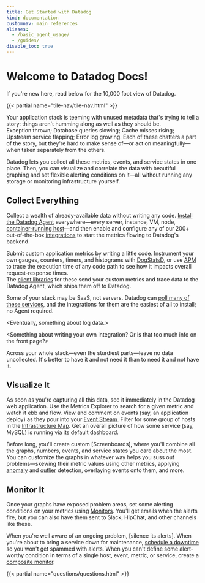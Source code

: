 ```yaml
---
title: Get Started with Datadog
kind: documentation
customnav: main_references
aliases:
  - /basic_agent_usage/
  - /guides/
disable_toc: true
---
```

# Welcome to Datadog Docs!

If you're new here, read below for the 10,000 foot view of Datadog.

{{< partial name="tile-nav/tile-nav.html" >}}

Your application stack is teeming with unused metadata that's trying to tell a story: things aren't humming along as well as they should be.  
Exception thrown; Database queries slowing; Cache misses rising; Upstream service flapping; Error log growing. Each of these chatters a part of the story, but they're hard to make sense of—or act on meaningfully—when taken separately from the others.  

Datadog lets you collect all these metrics, events, and service states in one place. Then, you can visualize and correlate the data with beautiful graphing and set flexible alerting conditions on it—all without running any storage or monitoring infrastructure yourself.

## Collect Everything

Collect a wealth of already-available data without writing any code. [Install the Datadog Agent](/agent) everywhere—every server, instance, VM, node, [container-running host](https://github.com/DataDog/docker-dd-agent)—and then enable and configure any of our 200+ out-of-the-box [integrations](/integrations) to start the metrics flowing to Datadog's backend.

Submit custom application metrics by writing a little code. Instrument your own gauges, counters, timers, and histograms with [DogStatsD](/developers/dogstatsd), or use [APM](/tracing) to trace the execution time of any code path to see how it impacts overall request-response times.  
The [client libraries](/developers/libraries) for these send your custom metrics and trace data to the Datadog Agent, which ships them off to Datadog.

Some of your stack may be SaaS, not servers. Datadog can [poll many of these services](/integrations), and the integrations for them are the easiest of all to install; no Agent required.

<Eventually, something about log data.>

<Something about writing your own integration? Or is that too much info on the front page?>

Across your whole stack—even the sturdiest parts—leave no data uncollected. It's better to have it and not need it than to need it and not have it.

## Visualize It

As soon as you're capturing all this data, see it immediately in the Datadog web application. Use the Metrics Explorer to search for a given metric and watch it ebb and flow. View and comment on events (say, an application deploy) as they pour into your [Event Stream](/graphing/event_stream/). Filter for some group of hosts in the [Infrastructure Map](/graphing/infrastructure). Get an overall picture of how some service (say, MySQL) is running via its default dashboard.

Before long, you'll create custom [Screenboards], where you'll combine all the graphs, numbers, events, and service states you care about the most. You can customize the graphs in whatever way helps you suss out problems—skewing their metric values using other metrics, applying [anomaly](/monitors/monitor_types/anomaly) and [outlier](/monitors/monitor_types/outlier) detection, overlaying events onto them, and more.

## Monitor It

Once your graphs have exposed problem areas, set some alerting conditions on your metrics using [Monitors](/monitors). You'll get emails when the alerts fire, but you can also have them sent to Slack, HipChat, and other channels like these.

When you're well aware of an ongoing problem, [silence its alerts]. When you're about to bring a service down for maintenance, [schedule a downtime](/monitors/downtimes/) so you won't get spammed with alerts. When you can't define some alert-worthy condition in terms of a single host, event, metric, or service, create a [composite monitor](/monitors/monitor_types/composite/).

{{< partial name="questions/questions.html" >}}
